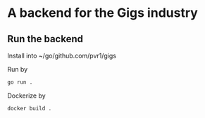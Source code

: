 # A backend for the Gigs industry

## Run the backend 

Install into ~/go/github.com/pvr1/gigs

Run by 

```bash
go run .
```

Dockerize by

```bash
docker build .
```
